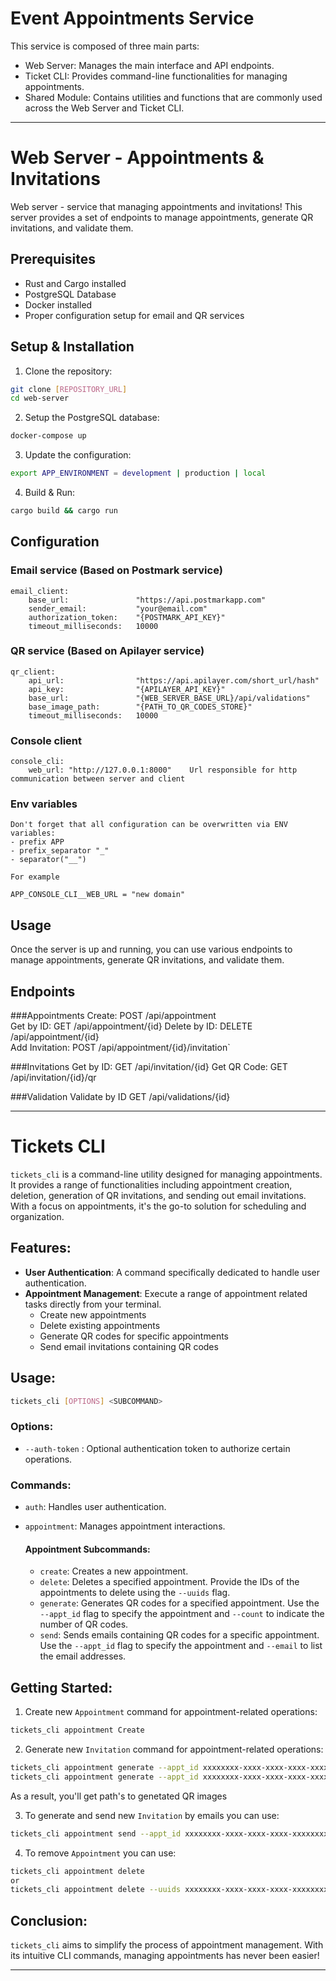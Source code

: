 # Event Appointments Service

This service is composed of three main parts:

- Web Server: Manages the main interface and API endpoints.
- Ticket CLI: Provides command-line functionalities for managing appointments.
- Shared Module: Contains utilities and functions that are commonly used across the Web Server and Ticket CLI.
---

# Web Server - Appointments & Invitations

Web server - service that managing appointments and invitations! This server provides a set of endpoints to manage appointments, generate QR invitations, and validate them.

## Prerequisites

- Rust and Cargo installed
- PostgreSQL Database
- Docker installed
- Proper configuration setup for email and QR services

## Setup & Installation

1. Clone the repository:

```bash
git clone [REPOSITORY_URL]
cd web-server
```

2. Setup the PostgreSQL database:
```bash
docker-compose up 
```

3. Update the configuration:
```bash
export APP_ENVIRONMENT = development | production | local
```

4. Build & Run:
```bash
cargo build && cargo run
```

## Configuration

### Email service (Based on Postmark service)

    email_client:
        base_url:               "https://api.postmarkapp.com"   
        sender_email:           "your@email.com"
        authorization_token:    "{POSTMARK_API_KEY}"
        timeout_milliseconds:   10000

### QR service (Based on Apilayer service)

    qr_client:
        api_url:                "https://api.apilayer.com/short_url/hash"
        api_key:                "{APILAYER_API_KEY}"
        base_url:               "{WEB_SERVER_BASE_URL}/api/validations"
        base_image_path:        "{PATH_TO_QR_CODES_STORE}"
        timeout_milliseconds:   10000

### Console client

    console_cli:
        web_url: "http://127.0.0.1:8000"    Url responsible for http communication between server and client

### Env variables

    Don't forget that all configuration can be overwritten via ENV variables:
    - prefix APP
    - prefix_separator "_"
    - separator("__")
    
    For example

    APP_CONSOLE_CLI__WEB_URL = "new domain"

## Usage

Once the server is up and running, you can use various endpoints to manage appointments, generate QR invitations, and validate them.

## Endpoints

###Appointments
    Create:             POST /api/appointment       
    Get by ID:          GET /api/appointment/{id}
    Delete by ID:       DELETE /api/appointment/{id}             
    Add Invitation:     POST /api/appointment/{id}/invitation`

###Invitations
    Get by ID:          GET /api/invitation/{id}
    Get QR Code:        GET /api/invitation/{id}/qr

###Validation
    Validate by ID      GET /api/validations/{id}

---

# Tickets CLI

`tickets_cli` is a command-line utility designed for managing appointments. It provides a range of functionalities including appointment creation, deletion, generation of QR invitations, and sending out email invitations. With a focus on appointments, it's the go-to solution for scheduling and organization.

## Features:

- **User Authentication**: A command specifically dedicated to handle user authentication.
- **Appointment Management**: Execute a range of appointment related tasks directly from your terminal.
    - Create new appointments
    - Delete existing appointments
    - Generate QR codes for specific appointments
    - Send email invitations containing QR codes

## Usage:

```bash
tickets_cli [OPTIONS] <SUBCOMMAND>
```

### Options:

- `--auth-token` : Optional authentication token to authorize certain operations.

### Commands:

- `auth`: Handles user authentication.
- `appointment`: Manages appointment interactions.

  #### Appointment Subcommands:

    - `create`: Creates a new appointment.
    - `delete`: Deletes a specified appointment. Provide the IDs of the appointments to delete using the `--uuids` flag.
    - `generate`: Generates QR codes for a specified appointment. Use the `--appt_id` flag to specify the appointment and `--count` to indicate the number of QR codes.
    - `send`: Sends emails containing QR codes for a specific appointment. Use the `--appt_id` flag to specify the appointment and `--email` to list the email addresses.
    
## Getting Started:

1. Create new `Appointment` command for appointment-related operations:

```bash
tickets_cli appointment Create
```

2. Generate new `Invitation` command for appointment-related operations:
```bash
tickets_cli appointment generate --appt_id xxxxxxxx-xxxx-xxxx-xxxx-xxxxxxxxxxxx 
tickets_cli appointment generate --appt_id xxxxxxxx-xxxx-xxxx-xxxx-xxxxxxxxxxxx --count N
```
As a result, you'll get path's to genetated QR images

3. To generate and send new `Invitation` by emails you can use:
```bash
tickets_cli appointment send --appt_id xxxxxxxx-xxxx-xxxx-xxxx-xxxxxxxxxxxx 
```

4. To remove `Appointment` you can use:
```bash
tickets_cli appointment delete
or
tickets_cli appointment delete --uuids xxxxxxxx-xxxx-xxxx-xxxx-xxxxxxxxxxxx --uuids xxxxxxxx-xxxx-xxxx-xxxx-xxxxxxxxxxxx 
```

## Conclusion:

`tickets_cli` aims to simplify the process of appointment management. With its intuitive CLI commands, managing appointments has never been easier!

---